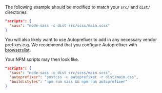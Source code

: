 The following example should be modified to match your `src/` and `dist/` directories.

```json
"scripts": {
  "sass": "node-sass -o dist src/scss/main.scss"
}
```

You will also likely want to use Autoprefixer to add in any necessary vendor prefixes e.g.
We recommend that you configure Autoprefixer with [browserslist](https://www.npmjs.com/package/browserslist).


Your NPM scripts may then look like.

```json
"scripts": {
  "sass": "node-sass -o dist src/scss/main.scss",
  "autoprefixer": "postcss -u autoprefixer -r dist/main.css",
  "build:styles": "npm run sass && npm run autoprefixer"
}
```